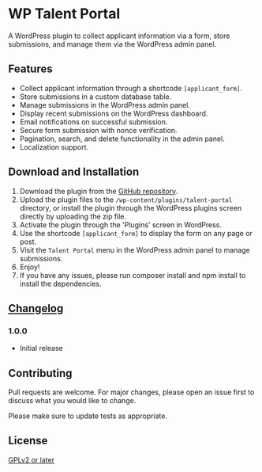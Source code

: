 # WP Talent Portal

A WordPress plugin to collect applicant information via a form, store submissions, and manage them via the WordPress admin panel.

## Features

- Collect applicant information through a shortcode `[applicant_form]`.
- Store submissions in a custom database table.
- Manage submissions in the WordPress admin panel.
- Display recent submissions on the WordPress dashboard.
- Email notifications on successful submission.
- Secure form submission with nonce verification.
- Pagination, search, and delete functionality in the admin panel.
- Localization support.

## Download and Installation

1. Download the plugin from the [GitHub repository](https://github.com/kzamanbd/talent-portal/releases/download/v1.0.0/talent-portal.zip).
2. Upload the plugin files to the `/wp-content/plugins/talent-portal` directory, or install the plugin through the WordPress plugins screen directly by uploading the zip file.
3. Activate the plugin through the 'Plugins' screen in WordPress.
4. Use the shortcode `[applicant_form]` to display the form on any page or post.
5. Visit the `Talent Portal` menu in the WordPress admin panel to manage submissions.
6. Enjoy!
7. If you have any issues, please run composer install and npm install to install the dependencies.

## [Changelog](https://github.com/kzamanbd/talent-portal/commits/v1.0.0)

### 1.0.0

- Initial release

## Contributing

Pull requests are welcome. For major changes, please open an issue first to discuss what you would like to change.

Please make sure to update tests as appropriate.

## License

[GPLv2 or later](http://www.gnu.org/licenses/gpl-2.0.html)
